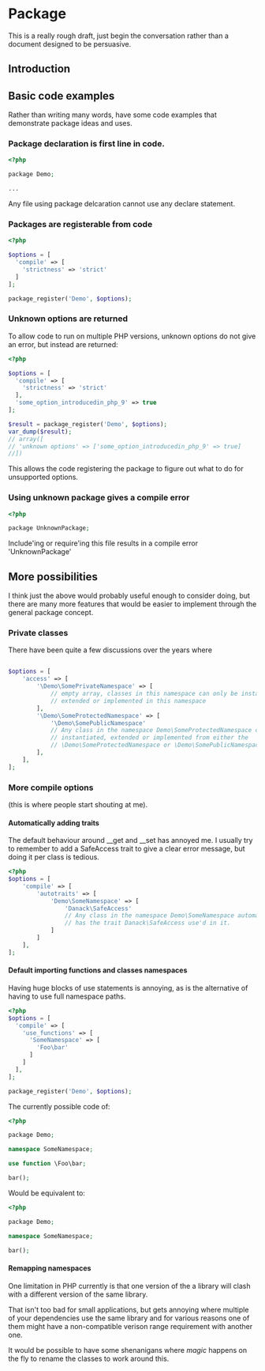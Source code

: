 # Package

This is a really rough draft, just begin the conversation rather than a document designed to be persuasive.

## Introduction

## Basic code examples

Rather than writing many words, have some code examples that demonstrate package ideas and uses.

### Package declaration is first line in code.

```php
<?php

package Demo;

...

```

Any file using package delcaration cannot use any declare statement.

### Packages are registerable from code

```php
<?php

$options = [
  'compile' => [
    'strictness' => 'strict'
  ]
];

package_register('Demo', $options);
```

### Unknown options are returned

To allow code to run on multiple PHP versions, unknown options do not give an error, but instead are returned:

```php
<?php

$options = [
  'compile' => [
    'strictness' => 'strict'
  ],
  'some_option_introducedin_php_9' => true
];

$result = package_register('Demo', $options);
var_dump($result);
// array([
// 'unknown options' => ['some_option_introducedin_php_9' => true] 
//])
```

This allows the code registering the package to figure out what to do for unsupported options.

### Using unknown package gives a compile error

```php
<?php

package UnknownPackage;

```

Include'ing or require'ing this file results in a compile error 'UnknownPackage'


## More possibilities

I think just the above would probably useful enough to consider doing, but there are many more features that would be easier to implement through the general package concept.


### Private classes

There have been quite a few discussions over the years where


```php

$options = [
    'access' => [
        '\Demo\SomePrivateNamespace' => [
            // empty array, classes in this namespace can only be instantiated,
            // extended or implemented in this namespace
        ],
        '\Demo\SomeProtectedNamespace' => [
            '\Demo\SomePublicNamespace'
            // Any class in the namespace Demo\SomeProtectedNamespace can only be
            // instantiated, extended or implemented from either the 
            // \Demo\SomeProtectedNamespace or \Demo\SomePublicNamespace namespace
        ],
    ],
];

```


### More compile options

(this is where people start shouting at me).

#### Automatically adding traits

The default behaviour around __get and __set has annoyed me. I usually try to remember to add a SafeAccess trait to give a clear error message, but doing it per class is tedious. 

```php
<?php
$options = [
    'compile' => [
        'autotraits' => [
            'Demo\SomeNamespace' => [
                'Danack\SafeAccess'
                // Any class in the namespace Demo\SomeNamespace automatically
                // has the trait Danack\SafeAccess use'd in it.  
            ]
        ]
    ],
];

```


#### Default importing functions and classes namespaces

Having huge blocks of use statements is annoying, as is the alternative of having to use full namespace paths.

```php
<?php
$options = [
  'compile' => [
    'use_functions' => [
      'SomeNamespace' => [
        'Foo\bar'  
      ]
    ]
  ],
];

package_register('Demo', $options);
```

The currently possible code of:
```php
<?php

package Demo;

namespace SomeNamespace;

use function \Foo\bar;

bar();
```

Would be equivalent to:
```php
<?php

package Demo;

namespace SomeNamespace;

bar();
```


#### Remapping namespaces

One limitation in PHP currently is that one version of the a library will clash with a different version of the same library.

That isn't too bad for small applications, but gets annoying where multiple of your dependencies use the same library and for various reasons one of them might have a non-compatible verison range requirement with another one.


It would be possible to have some shenanigans where *magic* happens on the fly to rename the classes to work around this.









